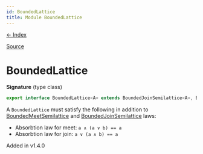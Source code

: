 ```yaml
---
id: BoundedLattice
title: Module BoundedLattice
---
```


[← Index](.)

[Source](https://github.com/gcanti/fp-ts/blob/master/src/BoundedLattice.ts)

# BoundedLattice

**Signature** (type class)

```ts
export interface BoundedLattice<A> extends BoundedJoinSemilattice<A>, BoundedMeetSemilattice<A> {}
```

A `BoundedLattice` must satisfy the following in addition to [BoundedMeetSemilattice](./BoundedMeetSemilattice.md) and [BoundedJoinSemilattice](./BoundedJoinSemilattice.md) laws:

- Absorbtion law for meet: `a ∧ (a ∨ b) == a`
- Absorbtion law for join: `a ∨ (a ∧ b) == a`

Added in v1.4.0
